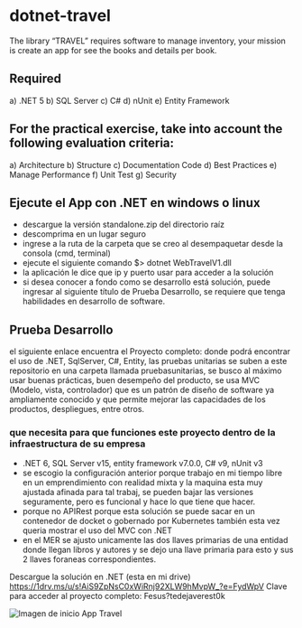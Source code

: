 # dotnet-travel
The library “TRAVEL” requires software to manage inventory, your mission is create an app for see the books and details per book.

## Required 

a)	.NET 5
b)	SQL Server 
c)	C#
d)	nUnit
e)	Entity Framework

## For the practical exercise, take into account the following evaluation criteria:

a)	Architecture 
b)	Structure
c)	Documentation Code
d)	Best Practices
e)	Manage Performance
f)	Unit Test 
g)	Security

## Ejecute el App con .NET en windows o linux

- descargue la versión standalone.zip del directorio raíz
- descomprima en un lugar seguro
- ingrese a la ruta de la carpeta que se creo al desempaquetar desde la consola (cmd, terminal)
- ejecute el siguiente comando $> dotnet WebTravelV1.dll 
- la aplicación le dice que ip y puerto usar para acceder a la solución
- si desea conocer a fondo como se desarrollo está solución, puede ingresar al siguiente título de Prueba Desarrollo, se requiere que tenga habilidades en desarrollo de software.

## Prueba Desarrollo

el siguiente enlace encuentra el Proyecto completo: donde podrá encontrar el uso de .NET, SqlServer, C#, Entity, las pruebas unitarias se suben a este repositorio en una carpeta llamada pruebasunitarias, se busco al máximo usar buenas prácticas, buen desempeño del producto, se usa MVC (Modelo, vista, controlador) que es un patrón de diseño de software ya ampliamente conocido y que permite mejorar las capacidades de los productos, despliegues, entre otros.

### que necesita para que funciones este proyecto dentro de la infraestructura de su empresa 
- .NET 6, SQL Server v15, entity framework v7.0.0, C# v9, nUnit v3
- se escogio la configuración anterior porque trabajo en mi tiempo libre en un emprendimiento con realidad mixta y la maquina esta muy ajustada afinada para tal trabaj, se pueden bajar las versiones seguramente, pero es funcional y hace lo que tiene que hacer.
- porque no APIRest porque esta solución se puede sacar en un contenedor de docket o gobernado por Kubernetes también esta vez queria mostrar el uso del MVC con .NET
- en el MER se ajusto unicamente las dos llaves primarias de una entidad donde llegan libros y autores y se dejo una llave primaria para esto y sus 2 llaves foraneas correspondientes.

Descargue la solución en .NET (esta en mi drive)
https://1drv.ms/u/s!AiS9ZpNsC0xWiRnj92XLW9hMvpW_?e=FydWpV
Clave para acceder al proyecto completo: Fesus?tedejaverest0k

![Imagen de inicio App Travel](https://dsm01pap005files.storage.live.com/y4m_Y1ccmO3J72JQ5na5yf5Ru3ZiNFV63ussH02yVqEU9B6IKEvAKgOaIZSMBjzj1bqt2_S0c9MCalgoaxLTBOkiOJVqcg7rxPywN-XwewTM5taNaX7Z-duyhw3VKUDQp4OO_38yOzzZ2hDIUf6FWf7xMMqYueXzIaYtDHLXuCqEIbqmJq6ZFBMyhp21WH70p6J?encodeFailures=1&width=957&height=609)
